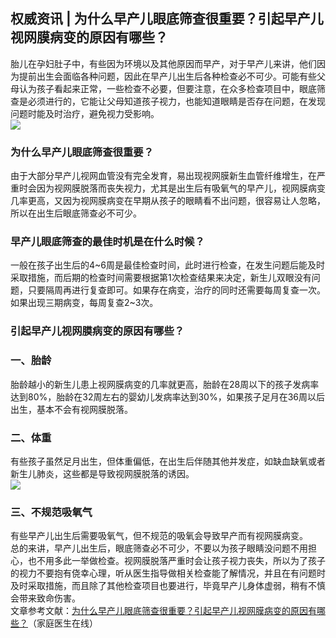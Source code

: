## 权威资讯 | 为什么早产儿眼底筛查很重要？引起早产儿视网膜病变的原因有哪些？  
胎儿在孕妇肚子中，有些因为环境以及其他原因而早产，对于早产儿来讲，他们因为提前出生会面临各种问题，因此在早产儿出生后各种检查必不可少。可能有些父母认为孩子看起来正常，一些检查不必要，但要注意，在众多检查项目中，眼底筛查是必须进行的，它能让父母知道孩子视力，也能知道眼睛是否存在问题，在发现问题时能及时治疗，避免视力受影响。  
![](http://cdncms.v-keep.cn/wp-content/uploads/2020/06/u26298659602604282908fm193.jpg)  
### 为什么早产儿眼底筛查很重要？  
由于大部分早产儿视网血管没有完全发育，易出现视网膜新生血管纤维增生，在严重时会因为视网膜脱落而丧失视力，尤其是出生后有吸氧气的早产儿，视网膜病变几率更高，又因为视网膜病变在早期从孩子的眼睛看不出问题，很容易让人忽略，所以在出生后眼底筛查必不可少。  
### 早产儿眼底筛查的最佳时机是在什么时候？  
一般在孩子出生后的4~6周是最佳检查时间，此时进行检查，在发生问题后能及时采取措施，而后期的检查时间需要根据第1次检查结果来决定，新生儿双眼没有问题，只要隔周再进行复查即可。如果存在病变，治疗的同时还需要每周复查一次。如果出现三期病变，每周复查2~3次。  
### 引起早产儿视网膜病变的原因有哪些？  
### 一、胎龄  
胎龄越小的新生儿患上视网膜病变的几率就更高，胎龄在28周以下的孩子发病率达到80%，胎龄在32周左右的婴幼儿发病率达到30%，如果孩子足月在36周以后出生，基本不会有视网膜脱落。  
### 二、体重  
有些孩子虽然足月出生，但体重偏低，在出生后伴随其他并发症，如缺血缺氧或者新生儿肺炎，这些都是导致视网膜脱落的诱因。  
![](http://cdncms.v-keep.cn/wp-content/uploads/2020/06/u16927719482758918720fm26gp0.jpg)  
### 三、不规范吸氧气  
有些早产儿出生后需要吸氧气，但不规范的吸氧会导致早产而有视网膜病变。  
总的来讲，早产儿出生后，眼底筛查必不可少，不要以为孩子眼睛没问题不用担心，也不用多此一举做检查。视网膜脱落严重时会让孩子视力丧失，所以为了孩子的视力不要抱有侥幸心理，听从医生指导做相关检查能了解情况，并且在有问题时及时采取措施，而且除了其他检查项目也要进行，毕竟早产儿身体虚弱，稍有不慎会带来致命伤害。  
文章参考文献：<a href="https://www.familydoctor.com.cn/eye/a/202006/2612319.html">为什么早产儿眼底筛查很重要？引起早产儿视网膜病变的原因有哪些？</a>（家庭医生在线）  
<!--EndFragment-->  

